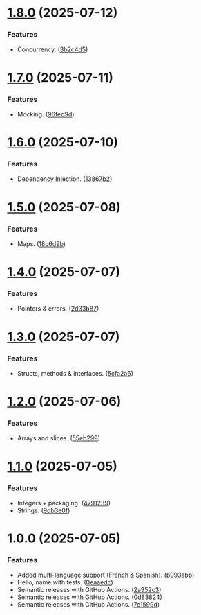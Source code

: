 # [1.8.0](https://github.com/mubashirzamir/gopher/compare/v1.7.0...v1.8.0) (2025-07-12)


### Features

* Concurrency. ([3b2c4d5](https://github.com/mubashirzamir/gopher/commit/3b2c4d55475a54211a2b8fcefa1c9b868710ef5a))

# [1.7.0](https://github.com/mubashirzamir/gopher/compare/v1.6.0...v1.7.0) (2025-07-11)


### Features

* Mocking. ([96fed9d](https://github.com/mubashirzamir/gopher/commit/96fed9d0f8bf491d1731c217091d9cf44faaf0e5))

# [1.6.0](https://github.com/mubashirzamir/gopher/compare/v1.5.0...v1.6.0) (2025-07-10)


### Features

* Dependency Injection. ([13867b2](https://github.com/mubashirzamir/gopher/commit/13867b2b8db97139c6f7c0e2a0a0350a41d79b72))

# [1.5.0](https://github.com/mubashirzamir/gopher/compare/v1.4.0...v1.5.0) (2025-07-08)


### Features

* Maps. ([18c6d9b](https://github.com/mubashirzamir/gopher/commit/18c6d9bb8703cb99127f8d47ab785515606a65ac))

# [1.4.0](https://github.com/mubashirzamir/gopher/compare/v1.3.0...v1.4.0) (2025-07-07)


### Features

* Pointers & errors. ([2d33b87](https://github.com/mubashirzamir/gopher/commit/2d33b870f1e9d71eff83ccfa3e86b47443a143cc))

# [1.3.0](https://github.com/mubashirzamir/gopher/compare/v1.2.0...v1.3.0) (2025-07-07)


### Features

* Structs, methods & interfaces. ([5cfa2a6](https://github.com/mubashirzamir/gopher/commit/5cfa2a6139637210ccb508787ec67d688afb90e6))

# [1.2.0](https://github.com/mubashirzamir/gopher/compare/v1.1.0...v1.2.0) (2025-07-06)


### Features

* Arrays and slices. ([55eb299](https://github.com/mubashirzamir/gopher/commit/55eb29965a5ee2009c85f9b49dd612bde70918a3))

# [1.1.0](https://github.com/mubashirzamir/gopher/compare/v1.0.0...v1.1.0) (2025-07-05)


### Features

* Integers + packaging. ([4791239](https://github.com/mubashirzamir/gopher/commit/47912393da1f622f77a39d7a8eebb261072bfc4e))
* Strings. ([9db3e0f](https://github.com/mubashirzamir/gopher/commit/9db3e0f6c4b07cd1d3d56f4d30a28956e1184570))

# 1.0.0 (2025-07-05)


### Features

* Added multi-language support (French & Spanish). ([b993abb](https://github.com/mubashirzamir/gopher/commit/b993abb3e57f3c94d213b65fa91bb943301e3495))
* Hello, name with tests. ([0eaaedc](https://github.com/mubashirzamir/gopher/commit/0eaaedc34295d1951f65131dbc70f153d6ff2fa5))
* Semantic releases with GitHub Actions. ([2a952c3](https://github.com/mubashirzamir/gopher/commit/2a952c3c6f1bcca078a559b43c9378fda00681c4))
* Semantic releases with GitHub Actions. ([0d83824](https://github.com/mubashirzamir/gopher/commit/0d83824ea83f17607f3be09d9fb5cbc1ae4e0628))
* Semantic releases with GitHub Actions. ([7e1599d](https://github.com/mubashirzamir/gopher/commit/7e1599d7fa1cd8725758bc44722b1453a1542f18))
